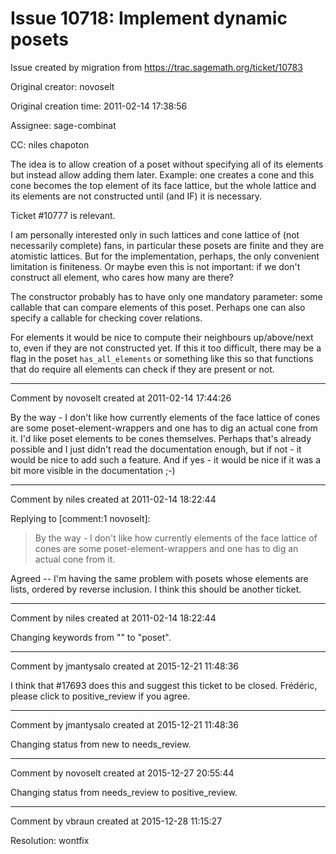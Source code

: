 # Issue 10718: Implement dynamic posets

Issue created by migration from https://trac.sagemath.org/ticket/10783

Original creator: novoselt

Original creation time: 2011-02-14 17:38:56

Assignee: sage-combinat

CC:  niles chapoton

The idea is to allow creation of a poset without specifying all of its elements but instead allow adding them later. Example: one creates a cone and this cone becomes the top element of its face lattice, but the whole lattice and its elements are not constructed until (and IF) it is necessary.

Ticket #10777 is relevant.

I am personally interested only in such lattices and cone lattice of (not necessarily complete) fans, in particular these posets are finite and they are atomistic lattices. But for the implementation, perhaps, the only convenient limitation is finiteness. Or maybe even this is not important: if we don't construct all element, who cares how many are there?

The constructor probably has to have only one mandatory parameter: some callable that can compare elements of this poset. Perhaps one can also specify a callable for checking cover relations.

For elements it would be nice to compute their neighbours up/above/next to, even if they are not constructed yet. If this it too difficult, there may be a flag in the poset `has_all_elements` or something like this so that functions that do require all elements can check if they are present or not.


---

Comment by novoselt created at 2011-02-14 17:44:26

By the way - I don't like how currently elements of the face lattice of cones are some poset-element-wrappers and one has to dig an actual cone from it. I'd like poset elements to be cones themselves. Perhaps that's already possible and I just didn't read the documentation enough, but if not - it would be nice to add such a feature. And if yes - it would be nice if it was a bit more visible in the documentation ;-)


---

Comment by niles created at 2011-02-14 18:22:44

Replying to [comment:1 novoselt]:
> By the way - I don't like how currently elements of the face lattice of cones are some poset-element-wrappers and one has to dig an actual cone from it. 

Agreed -- I'm having the same problem with posets whose elements are lists, ordered by reverse inclusion.  I think this should be another ticket.


---

Comment by niles created at 2011-02-14 18:22:44

Changing keywords from "" to "poset".


---

Comment by jmantysalo created at 2015-12-21 11:48:36

I think that #17693 does this and suggest this ticket to be closed. Frédéric, please click to positive_review if you agree.


---

Comment by jmantysalo created at 2015-12-21 11:48:36

Changing status from new to needs_review.


---

Comment by novoselt created at 2015-12-27 20:55:44

Changing status from needs_review to positive_review.


---

Comment by vbraun created at 2015-12-28 11:15:27

Resolution: wontfix
